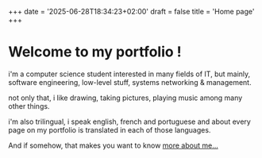 +++
date = '2025-06-28T18:34:23+02:00'
draft = false
title = 'Home page'
+++

# Welcome to my portfolio !

i'm a computer science student interested in many fields of IT, but mainly, software engineering,
low-level stuff, systems networking & management.

not only that, i like drawing, taking pictures, playing music among many other things.

i'm also trilingual, i speak english, french and portuguese and about every page on my
portfolio is translated in each of those languages.

And if somehow, that makes you want to know [more about me...](./about-me)
